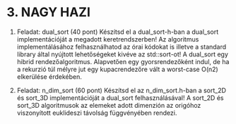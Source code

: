 # 3. NAGY HAZI

1. Feladat: dual_sort (40 pont)
Készítsd el a dual_sort-h-ban a dual_sort implementációját a megadott keretrendszerben!
Az algoritmus implementálásához felhasználhatod az órai kódokat is illetve a
standard library által nyújtott lehetőségeket kivéve az std::sort-ot!
A dual_sort egy hibrid rendezőalgoritmus.
Alapvetően egy gyorsrendezőként indul, de ha a rekurzió túl mélyre jut egy kupacrendezőre vált
a worst-case O(n2) elkerülése érdekében.

2. Feladat: n_dim_sort (60 pont)
Készítsd el az n_dim_sort.h-ban a sort_2D és sort_3D implementációját a dual_sort felhasználásával! 
A sort_2D és sort_3D algoritmusok az elemeket adott dimenzión az origóhoz viszonyított euklideszi 
távolság függvényében rendezi.
